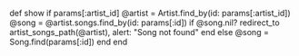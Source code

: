 def show
    if params[:artist_id]
      @artist = Artist.find_by(id: params[:artist_id])
      @song = @artist.songs.find_by(id: params[:id])
      if @song.nil?
        redirect_to artist_songs_path(@artist), alert: "Song not found"
      end
    else
      @song = Song.find(params[:id])
    end
  end